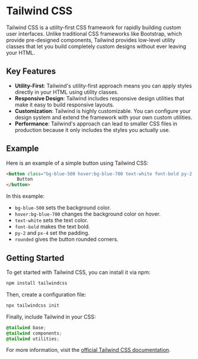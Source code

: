 # Tailwind CSS

Tailwind CSS is a utility-first CSS framework for rapidly building custom user interfaces. Unlike traditional CSS frameworks like Bootstrap, which provide pre-designed components, Tailwind provides low-level utility classes that let you build completely custom designs without ever leaving your HTML.

## Key Features

- **Utility-First**: Tailwind's utility-first approach means you can apply styles directly in your HTML using utility classes.
- **Responsive Design**: Tailwind includes responsive design utilities that make it easy to build responsive layouts.
- **Customization**: Tailwind is highly customizable. You can configure your design system and extend the framework with your own custom utilities.
- **Performance**: Tailwind's approach can lead to smaller CSS files in production because it only includes the styles you actually use.

## Example

Here is an example of a simple button using Tailwind CSS:

```html
<button class="bg-blue-500 hover:bg-blue-700 text-white font-bold py-2 px-4 rounded">
    Button
</button>
```

In this example:
- `bg-blue-500` sets the background color.
- `hover:bg-blue-700` changes the background color on hover.
- `text-white` sets the text color.
- `font-bold` makes the text bold.
- `py-2` and `px-4` set the padding.
- `rounded` gives the button rounded corners.

## Getting Started

To get started with Tailwind CSS, you can install it via npm:

```bash
npm install tailwindcss
```

Then, create a configuration file:

```bash
npx tailwindcss init
```

Finally, include Tailwind in your CSS:

```css
@tailwind base;
@tailwind components;
@tailwind utilities;
```

For more information, visit the [official Tailwind CSS documentation](https://tailwindcss.com/docs).